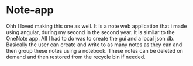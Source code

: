 # Note-app

Ohh I loved making this one as well. It is a note web application that i made using angular, during my second in the second year. It is similar to the OneNote app. All I had to do was to create the gui and a local json db. Basically the user can create and write to as many notes as they can and then group these notes using a notebook. These notes can be deleted on demand and then restored from the recycle bin if needed.

